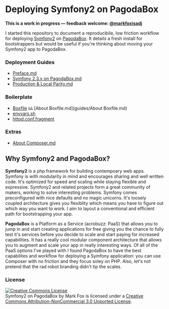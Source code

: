 Deploying Symfony2 on PagodaBox
====

**This is a work in progress — feedback welcome: <a href="https://twitter.com/markfoxisadj" target="_new">@markfoxisadj</a>**

I started this repository to document a reproducibile, low friction workflow for deploying  <a href="http://symfony.com/" target="_new">Symfony2</a> on <a href="http://pagodabox.com/" target="_new">PagodaBox</a>. It details a fresh install for bootstrappers but would be useful if you're thinking about moving your Symfony2 app to PagodaBox.

### Deployment Guides

- [Preface.md](guides/Preface.md)
- [Symfony 2.3.x on PagodaBox.md](guides/Symfony%202.3.x%20on%20PagodaBox.md)
- [Production & Local Parity.md](guides/Production%20%26%20Local%20Parity.md)

### Boilerplate
  - [Boxfile](boilerplate/Boxfile) `&&` [About Boxfile.md](guides/About Boxfile.md)
  - [envvars.sh](boilerplate/envvars.sh)
  - [httpd.conf.fragment](boilerplate/httpd.conf.fragment)  
  
### Extras
  - [About Composer.md](About%20Composer.md)

## Why Symfony2 and PagodaBox?

**Symfony2** is a php framework for building contempoary web apps. Symfony is with modularity in mind and encourages sharing and well written code. It's optimized for speed and scaling while staying flexible and expressive. Symfony2 and related projects form a great community of makers, working to solve interesting problems. Symfony comes preconfigured with nice defaults and no magic unicorns. It's loosely coupled architecture gives you flexiblity which means you have to figure out which way you want to work. I aim to layout a conventional and efficient path for bootstrapping your app.

**PagodaBox** is a Platform as a Service (acrobuzz: PaaS) that allows you to jump in and start creating applications for free giving you the chance to fully test it's services before you decide to scale and start paying for increased capabilities. It has a really cool modular component architecture that allows you to augment and scale your app in really interesting ways. Of all of the PaaS options I've played with I found PagodaBox to have the best capabilites and workflow for deploying a Symfony application: you can use Composer with no friction and they focus soley on PHP. Also, let's not pretend that the rad robot branding didn't tip the scales.

### License

<a rel="license" href="http://creativecommons.org/licenses/by-nc/3.0/deed.en_US"><img alt="Creative Commons License" style="border-width:0" src="http://i.creativecommons.org/l/by-nc/3.0/88x31.png" /></a><br /><span xmlns:dct="http://purl.org/dc/terms/" href="http://purl.org/dc/dcmitype/Text" property="dct:title" rel="dct:type">Symfony2 on PagodaBox</span> by <span xmlns:cc="http://creativecommons.org/ns#" property="cc:attributionName">Mark Fox</span> is licensed under a <a rel="license" href="http://creativecommons.org/licenses/by-nc/3.0/deed.en_US">Creative Commons Attribution-NonCommercial 3.0 Unported License</a>.